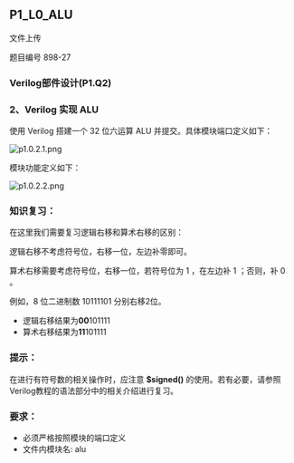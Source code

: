 ## P1_L0_ALU

文件上传

题目编号 898-27

### Verilog部件设计(P1.Q2)

### 2、Verilog 实现 ALU

使用 Verilog 搭建一个 32 位六运算 ALU 并提交。具体模块端口定义如下：

![p1.0.2.1.png](http://cscore.buaa.edu.cn/assets/cscore-image/refkxh/e0d9e824-3100-4e38-99cc-fea7d372364b/p1.0.2.1.png)

模块功能定义如下：

![p1.0.2.2.png](http://cscore.buaa.edu.cn/assets/cscore-image/refkxh/a1f5c6ca-cba2-43d1-b08a-3b93d65a5486/p1.0.2.2.png)

### 知识复习：

在这里我们需要复习逻辑右移和算术右移的区别：

逻辑右移不考虑符号位，右移一位，左边补零即可。

算术右移需要考虑符号位，右移一位，若符号位为 1 ，在左边补 1 ；否则，补 0 。

例如，8 位二进制数 10111101 分别右移2位。

- 逻辑右移结果为**00**101111
- 算术右移结果为**11**101111

### 提示：

在进行有符号数的相关操作时，应注意 **$signed()** 的使用。若有必要，请参照Verilog教程的语法部分中的相关介绍进行复习。

### 要求：

- 必须严格按照模块的端口定义
- 文件内模块名: alu